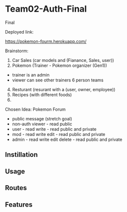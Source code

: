 # Team02-Auth-Final

Final


Deployed link:

https://pokemon-fourm.herokuapp.com/ 


Brainstorm:
1. Car Sales (car models and (Fianance, Sales, user))
2. Pokemon (Trainer - Pokemon organizer (Gen1))
- trainer is an admin
- viewer can see other trainers 6 person teams
4. Resturant (resurant with a (user, owner, employee))
5. Recipes (with different foods)
6.


Chosen Idea:
Pokemon Forum 
- public message (stretch goal)
 - non-auth viewer - read public
 - user - read write - read public and private
 - mod - read write edit - read public and private
 - admin - read write edit delete - read public and private

 
## Instillation

## Usage

## Routes

## Features
